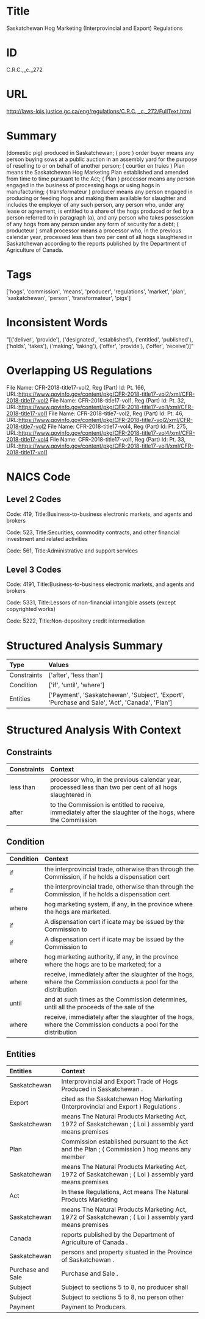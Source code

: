 # Title
Saskatchewan Hog Marketing (Interprovincial and Export) Regulations


# ID
C.R.C.,_c._272

# URL
http://laws-lois.justice.gc.ca/eng/regulations/C.R.C.,_c._272/FullText.html


# Summary
(domestic pig) produced in Saskatchewan; ( porc ) order buyer  means any person buying sows at a public auction in an assembly yard for the purpose of reselling to or on behalf of another person; ( courtier en truies ) Plan  means the Saskatchewan Hog Marketing Plan established and amended from time to time pursuant to the Act; ( Plan ) processor  means any person engaged in the business of processing hogs or using hogs in manufacturing; ( transformateur ) producer  means any person engaged in producing or feeding hogs and making them available for slaughter and includes the employer of any such person, any person who, under any lease or agreement, is entitled to a share of the hogs produced or fed by a person referred to in paragraph (a), and any person who takes possession of any hogs from any person under any form of security for a debt; ( producteur ) small processor  means a processor who, in the previous calendar year, processed less than two per cent of all hogs slaughtered in Saskatchewan according to the reports published by the Department of Agriculture of Canada.


# Tags
['hogs', 'commission', 'means', 'producer', 'regulations', 'market', 'plan', 'saskatchewan', 'person', 'transformateur', 'pigs']


# Inconsistent Words
"[('deliver', 'provide'), ('designated', 'established'), ('entitled', 'published'), ('holds', 'takes'), ('making', 'taking'), ('offer', 'provide'), ('offer', 'receive')]"


# Overlapping US Regulations
File Name: CFR-2018-title17-vol2, Reg (Part) Id: Pt. 166, URL:https://www.govinfo.gov/content/pkg/CFR-2018-title17-vol2/xml/CFR-2018-title17-vol2
File Name: CFR-2018-title17-vol1, Reg (Part) Id: Pt. 32, URL:https://www.govinfo.gov/content/pkg/CFR-2018-title17-vol1/xml/CFR-2018-title17-vol1
File Name: CFR-2018-title7-vol2, Reg (Part) Id: Pt. 46, URL:https://www.govinfo.gov/content/pkg/CFR-2018-title7-vol2/xml/CFR-2018-title7-vol2
File Name: CFR-2018-title17-vol4, Reg (Part) Id: Pt. 275, URL:https://www.govinfo.gov/content/pkg/CFR-2018-title17-vol4/xml/CFR-2018-title17-vol4
File Name: CFR-2018-title17-vol1, Reg (Part) Id: Pt. 33, URL:https://www.govinfo.gov/content/pkg/CFR-2018-title17-vol1/xml/CFR-2018-title17-vol1



# NAICS Code
## Level 2 Codes
Code: 419, Title:Business-to-business electronic markets, and agents and brokers

Code: 523, Title:Securities, commodity contracts, and other financial investment and related activities

Code: 561, Title:Administrative and support services




## Level 3 Codes
Code: 4191, Title:Business-to-business electronic markets, and agents and brokers

Code: 5331, Title:Lessors of non-financial intangible assets (except copyrighted works)

Code: 5222, Title:Non-depository credit intermediation







# Structured Analysis Summary
| Type        | Values                                                                                         |
|:------------|:-----------------------------------------------------------------------------------------------|
| Constraints | ['after', 'less than']                                                                         |
| Condition   | ['if', 'until', 'where']                                                                       |
| Entities    | ['Payment', 'Saskatchewan', 'Subject', 'Export', 'Purchase and Sale', 'Act', 'Canada', 'Plan'] |


# Structured Analysis With Context
 


## Constraints
| Constraints   | Context                                                                                                     |
|:--------------|:------------------------------------------------------------------------------------------------------------|
| less than     | processor who, in the previous calendar year, processed less than two per cent of all hogs slaughtered in   |
| after         | to the Commission is entitled to receive, immediately after the slaughter of the hogs, where the Commission |


## Condition
| Condition   | Context                                                                                                         |
|:------------|:----------------------------------------------------------------------------------------------------------------|
| if          | the interprovincial trade, otherwise than through the Commission, if  he holds a dispensation cert              |
| if          | the interprovincial trade, otherwise than through the Commission, if  he holds a dispensation cert              |
| where       | hog marketing system, if any, in the province where  the hogs are marketed.                                     |
| if          | A dispensation cert if icate may be issued by the Commission to                                                 |
| if          | A dispensation cert if icate may be issued by the Commission to                                                 |
| where       | hog marketing authority, if any, in the province where the hogs are to be marketed; for a                       |
| where       | receive, immediately after the slaughter of the hogs, where the Commission conducts a pool for the distribution |
| until       | and at such times as the Commission determines, until all the proceeds of the sale of the                       |
| where       | receive, immediately after the slaughter of the hogs, where the Commission conducts a pool for the distribution |


## Entities
| Entities          | Context                                                                                               |
|:------------------|:------------------------------------------------------------------------------------------------------|
| Saskatchewan      | Interprovincial and Export Trade of Hogs Produced in Saskatchewan .                                   |
| Export            | cited as the Saskatchewan Hog Marketing (Interprovincial and Export ) Regulations .                   |
| Saskatchewan      | means The Natural Products Marketing Act, 1972 of Saskatchewan ; ( Loi ) assembly yard means premises |
| Plan              | Commission established pursuant to the Act and the Plan ; ( Commission ) hog means any member         |
| Saskatchewan      | means The Natural Products Marketing Act, 1972 of Saskatchewan ; ( Loi ) assembly yard means premises |
| Act               | In these Regulations,  Act   means  The Natural Products Marketing                                    |
| Saskatchewan      | means The Natural Products Marketing Act, 1972 of Saskatchewan ; ( Loi ) assembly yard means premises |
| Canada            | reports published by the Department of Agriculture of Canada .                                        |
| Saskatchewan      | persons and property situated in the Province of Saskatchewan .                                       |
| Purchase and Sale | Purchase and Sale .                                                                                   |
| Subject           | Subject to sections 5 to 8, no producer shall                                                         |
| Subject           | Subject to sections 5 to 8, no person other                                                           |
| Payment           | Payment  to Producers.                                                                                |


